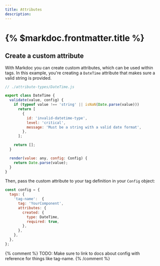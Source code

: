 ```yaml
---
title: Attributes
description:
---
```


# {% $markdoc.frontmatter.title %}


## Create a custom attribute

With Markdoc you can create custom attributes, which can be used within tags. In this example, you're creating a `DateTime` attribute that makes sure a valid string is provided.

```js
// ./attribute-types/DateTime.js

export class DateTime {
  validate(value, config) {
    if (typeof value !== 'string' || isNaN(Date.parse(value)))
      return [
        {
          id: 'invalid-datetime-type',
          level: 'critical',
          message: 'Must be a string with a valid date format',
        },
      ];

    return [];
  }

  render(value: any, config: Config) {
    return Date.parse(value);
  }
}
```

Then, pass the custom attribute to your tag definition in your `Config` object:

```js
const config = {
  tags: {
    'tag-name':  {
      tag: 'YourComponent',
      attributes: {
        created: {
          type: DateTime,
          required: true,
        },
      },
    },
  },
};
```

{% comment %}
TODO: Make sure to link to docs about config with reference for things like tag-name.
{% /comment %}